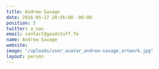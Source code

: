 ```yaml
---
title: Andrew Savage
date: 2016-05-27 20:56:00 -06:00
position: 5
twitter: a_sav
email: contact@goodstuff.fm
name: Andrew Savage
website: 
image: "/uploads/user_avatar_andrew-savage_artwork.jpg"
layout: person
---
```



